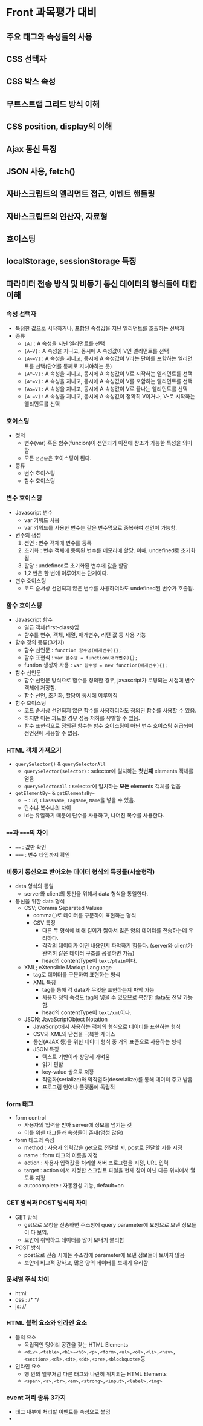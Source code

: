 # Front 과목평가 대비

## 주요 태그와 속성들의 사용
## CSS 선택자
## CSS 박스 속성
## 부트스트랩 그리드 방식 이해
## CSS position, display의 이해
## Ajax 통신 특징
## JSON 사용, fetch()
## 자바스크립트의 엘리먼트 접근, 이벤트 핸들링
## 자바스크립트의 연산자, 자료형
## 호이스팅
## localStorage, sessionStorage 특징
## 파라미터 전송 방식 및 비동기 통신 데이터의 형식들에 대한 이해

### 속성 선택자
- 특정한 값으로 시작하거나, 포함된 속성값을 지닌 엘리먼트를 호출하는 선택자
- 종류
    - `[A]` : A 속성을 지닌 엘리먼트를 선택
    - `[A=V]` : A 속성을 지니고, 동시에 A 속성값이 V인 엘리먼트를 선택
    - `[A~=V]` : A 속성을 지니고, 동시에 A 속성값이 V라는 단어를 포함하는 엘리먼트를 선택(단어를 통째로 지녀야하는 듯)
    - `[A^=V]` : A 속성을 지니고, 동시에 A 속성값이 V로 시작하는 엘리먼트를 선택
    - `[A*=V]` : A 속성을 지니고, 동시에 A 속성값이 V를 포함하는 엘리먼트를 선택
    - `[A$=V]` : A 속성을 지니고, 동시에 A 속성값이 V로 끝나는  엘리먼트를 선택
    - `[A|=V]` : A 속성을 지니고, 동시에 A 속성값이 정확히 V이거나, V-로 시작하는 엘리먼트를 선택

### 호이스팅
- 정의
  - 변수(var) 혹은 함수(funcion)이 선언되기 이전에 참조가 가능한 특성을 의미함
  - 모든 `선언문`은 호이스팅이 된다.
- 종류
  - 변수 호이스팅
  - 함수 호이스팅
### 변수 호이스팅
- Javascript 변수
  - var 키워드 사용
  - var 키워드를 사용한 변수는 같은 변수명으로 중복하여 선언이 가능함.
- 변수의 생성
    1. 선언 : 변수 객체에 변수를 등록
    2. 초기화 : 변수 객체에 등록된 변수를 메모리에 할당. 이때, undefined로 초기화 됨.
    3. 할당 : undefined로 초기화된 변수에 값을 할당
    - 1,2 번은 한 번에 이루어지는 단계이다.
- 변수 호이스팅
  - 코드 순서상 선언되지 않은 변수를 사용하더라도 undefined된 변수가 호출됨.
### 함수 호이스팅
- Javascript 함수
    - 일급 객체(first-class)임
    - 함수를 변수, 객체, 배열, 매개변수, 리턴 값 등 사용 가능
- 함수 정의 종류(3가지)
    - 함수 선언문 : `function 함수명(매개변수){};`
    - 함수 표현식 : `var 함수명 = function(매개변수){};`
    - funtion 생성자 사용 : `var 함수명 = new function(매개변수){};`
- 함수 선언문
    - 함수 선언문 방식으로 함수를 정의한 경우, javascript가 로딩되는 시점에 변수 객체에 저장함.
    - 함수 선언, 초기화, 할당이 동시에 이루어짐
- 함수 호이스팅
  - 코드 순서상 선언되지 않은 함수를 사용하더라도 정의된 함수를 사용할 수 있음.
  - 하지만 이는 과도할 경우 성능 저하를 유발할 수 있음.
  - 함수 표현식으로 정의된 함수는 함수 호이스팅이 아닌 변수 호이스팅 취급되어 선언전에 사용할 수 없음.

### HTML 객체 가져오기
- `querySelector()` & `querySelectorAll`
  - `querySelector(selector)` : selector에 일치하는 **첫번쨰** elements 객체를 얻음
  - `querySelectorAll` : selector에 일치하는 **모든** elements 객체를 얻음
- `getElementBy~` & `getElementsBy~`
  - `~` : `Id`, `ClassName`, `TagName`, `Name`을 넣을 수 있음.
  - 단수냐 복수냐의 차이
  - Id는 유일하기 때문에 단수를 사용하고, 나머진 복수를 사용한다.

### `==`과 `===`의 차이
- `==` : 값만 확인
- `===` : 변수 타입까지 확인

### 비동기 통신으로 받아오는 데이터 형식의 특징들(서술형각)
- data 형식의 통일
  - server와 client의 통신을 위해서 data 형식을 통일한다.
- 통신을 위한 data 형식
  - CSV; Comma Separated Values
    - comma(,)로 데이터를 구분하여 표현하는 형식
    - CSV 특징
      - 다른 두 형식에 비해 길이가 짧아서 많은 양의 데이터를 전송하는데 유리하다.
      - 각각의 데이터가 어떤 내용인지 파악하기 힘들다. (server와 client가 완벽히 같은 데이터 구조를 공유하면 가능)
      - head의 contentType이 `text/plain`이다.
  - XML; eXtensible Markup Language
    - tag로 데이터를 구분하여 표현하는 형식
    - XML 특징
      - tag를 통해 각 data가 무엇을 표현하는지 파악 가능
      - 사용자 정의 속성도 tag에 넣을 수 있으므로 복잡한 data도 전달 가능함.
      - head의 contentType이 `text/xml`이다.
  - JSON; JavaScriptObject Notation
    - JavaScript에서 사용하는 객체의 형식으로 데이터를 표현하는 형식
    - CSV와 XML의 단점을 극복한 케이스
    - 통신(AJAX 등)을 위한 데이터 형식 중 거의 표준으로 사용하는 형식
    - JSON 특징
      - 텍스트 기반이라 상당히 가벼움
      - 읽기 편함
      - key-value 쌍으로 저장
      - 직렬화(serialize)와 역직렬화(deserialize)를 통해 데이터 주고 받음
      - 프로그램 언어나 플랫폼에 독립적

### form 태그
- form control
  - 사용자의 입력을 받아 server에 정보를 넘기는 것
  - 이를 위한 태그들과 속성들이 존재(엄청 많음)
- form 태그의 속성
  - method : 사용자 입력값을 get으로 전달할 지, post로 전달할 지를 지정
  - name : form 태그의 이름을 지정
  - action : 사용자 입력값을 처리할 서버 프로그램을 지정, URL 입력
  - target : action 에서 지정한 스크립트 파일을 현재 창이 아닌 다른 위치에서 열도록 지정
  - autocomplete : 자동완성 기능, default=on

### GET 방식과 POST 방식의 차이
- GET 방식
  - get으로 요청을 전송하면 주소창에 query parameter에 요청으로 보낸 정보들이 다 보임.
  - 보안에 취약하고 데이터를 많이 보내기 불리함
- POST 방식
  - post으로 전송 시에는 주소창에 parameter에 보낸 정보들이 보이지 않음
  - 보안에 비교적 강하고, 많은 양의 데이터를 보내기 유리함

### 문서별 주석 차이
- html: <!-- -->
- css : /* */
- js: //

### HTML 블럭 요소와 인라인 요소
- 블럭 요소
  - 독립적인 덩어리 공간을 갖는 HTML Elements
  - `<div>,<table>,<h1>~<h6>,<p>,<form>,<ul>,<ol>,<li>,<nav>,<section>,<dl>,<dt>,<dd>,<pre>,<blockquote>`등
- 인라인 요소
  - 행 안의 일부처럼 다른 태그와 나란히 위치되는 HTML Elements
  - `<span>,<a>,<br>,<em>,<strong>,<input>,<label>,<img>`

### event 처리 종류 3가지
- 태그 내부에 처리할 이벤트를 속성으로 붙임
- 